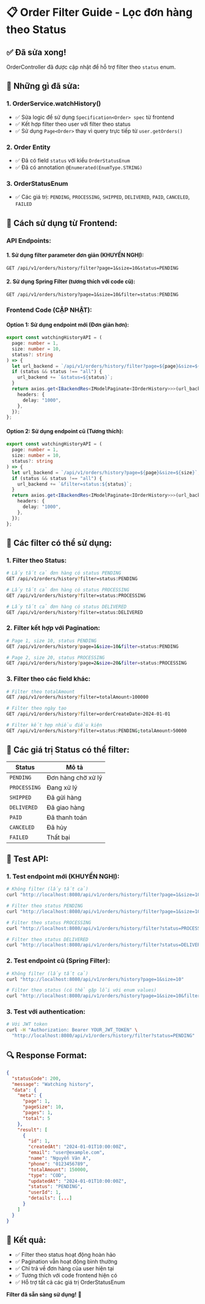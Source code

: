 # 📋 Order Filter Guide - Lọc đơn hàng theo Status

## ✅ **Đã sửa xong!**

OrderController đã được cập nhật để hỗ trợ filter theo `status` enum.

## 🔧 **Những gì đã sửa:**

### 1. **OrderService.watchHistory()**

- ✅ Sửa logic để sử dụng `Specification<Order> spec` từ frontend
- ✅ Kết hợp filter theo user với filter theo status
- ✅ Sử dụng `Page<Order>` thay vì query trực tiếp từ `user.getOrders()`

### 2. **Order Entity**

- ✅ Đã có field `status` với kiểu `OrderStatusEnum`
- ✅ Đã có annotation `@Enumerated(EnumType.STRING)`

### 3. **OrderStatusEnum**

- ✅ Các giá trị: `PENDING`, `PROCESSING`, `SHIPPED`, `DELIVERED`, `PAID`, `CANCELED`, `FAILED`

## 🚀 **Cách sử dụng từ Frontend:**

### **API Endpoints:**

#### **1. Sử dụng filter parameter đơn giản (KHUYẾN NGHỊ):**

```
GET /api/v1/orders/history/filter?page=1&size=10&status=PENDING
```

#### **2. Sử dụng Spring Filter (tương thích với code cũ):**

```
GET /api/v1/orders/history?page=1&size=10&filter=status:PENDING
```

### **Frontend Code (CẬP NHẬT):**

#### **Option 1: Sử dụng endpoint mới (Đơn giản hơn):**

```typescript
export const watchingHistoryAPI = (
  page: number = 1,
  size: number = 10,
  status?: string
) => {
  let url_backend = `/api/v1/orders/history/filter?page=${page}&size=${size}`;
  if (status && status !== "all") {
    url_backend += `&status=${status}`;
  }
  return axios.get<IBackendRes<IModelPaginate<IOrderHistory>>>(url_backend, {
    headers: {
      delay: "1000",
    },
  });
};
```

#### **Option 2: Sử dụng endpoint cũ (Tương thích):**

```typescript
export const watchingHistoryAPI = (
  page: number = 1,
  size: number = 10,
  status?: string
) => {
  let url_backend = `/api/v1/orders/history?page=${page}&size=${size}`;
  if (status && status !== "all") {
    url_backend += `&filter=status:${status}`;
  }
  return axios.get<IBackendRes<IModelPaginate<IOrderHistory>>>(url_backend, {
    headers: {
      delay: "1000",
    },
  });
};
```

## 📝 **Các filter có thể sử dụng:**

### **1. Filter theo Status:**

```bash
# Lấy tất cả đơn hàng có status PENDING
GET /api/v1/orders/history?filter=status:PENDING

# Lấy tất cả đơn hàng có status PROCESSING
GET /api/v1/orders/history?filter=status:PROCESSING

# Lấy tất cả đơn hàng có status DELIVERED
GET /api/v1/orders/history?filter=status:DELIVERED
```

### **2. Filter kết hợp với Pagination:**

```bash
# Page 1, size 10, status PENDING
GET /api/v1/orders/history?page=1&size=10&filter=status:PENDING

# Page 2, size 20, status PROCESSING
GET /api/v1/orders/history?page=2&size=20&filter=status:PROCESSING
```

### **3. Filter theo các field khác:**

```bash
# Filter theo totalAmount
GET /api/v1/orders/history?filter=totalAmount>100000

# Filter theo ngày tạo
GET /api/v1/orders/history?filter=orderCreateDate>2024-01-01

# Filter kết hợp nhiều điều kiện
GET /api/v1/orders/history?filter=status:PENDING;totalAmount>50000
```

## 🎯 **Các giá trị Status có thể filter:**

| Status       | Mô tả              |
| ------------ | ------------------ |
| `PENDING`    | Đơn hàng chờ xử lý |
| `PROCESSING` | Đang xử lý         |
| `SHIPPED`    | Đã gửi hàng        |
| `DELIVERED`  | Đã giao hàng       |
| `PAID`       | Đã thanh toán      |
| `CANCELED`   | Đã hủy             |
| `FAILED`     | Thất bại           |

## 🧪 **Test API:**

### **1. Test endpoint mới (KHUYẾN NGHỊ):**

```bash
# Không filter (lấy tất cả)
curl "http://localhost:8080/api/v1/orders/history/filter?page=1&size=10"

# Filter theo status PENDING
curl "http://localhost:8080/api/v1/orders/history/filter?page=1&size=10&status=PENDING"

# Filter theo status PROCESSING
curl "http://localhost:8080/api/v1/orders/history/filter?status=PROCESSING"

# Filter theo status DELIVERED
curl "http://localhost:8080/api/v1/orders/history/filter?status=DELIVERED"
```

### **2. Test endpoint cũ (Spring Filter):**

```bash
# Không filter (lấy tất cả)
curl "http://localhost:8080/api/v1/orders/history?page=1&size=10"

# Filter theo status (có thể gặp lỗi với enum values)
curl "http://localhost:8080/api/v1/orders/history?page=1&size=10&filter=status:PENDING"
```

### **3. Test với authentication:**

```bash
# Với JWT token
curl -H "Authorization: Bearer YOUR_JWT_TOKEN" \
  "http://localhost:8080/api/v1/orders/history/filter?status=PENDING"
```

## 🔍 **Response Format:**

```json
{
  "statusCode": 200,
  "message": "Watching history",
  "data": {
    "meta": {
      "page": 1,
      "pageSize": 10,
      "pages": 1,
      "total": 5
    },
    "result": [
      {
        "id": 1,
        "createdAt": "2024-01-01T10:00:00Z",
        "email": "user@example.com",
        "name": "Nguyễn Văn A",
        "phone": "0123456789",
        "totalAmount": 150000,
        "type": "COD",
        "updatedAt": "2024-01-01T10:00:00Z",
        "status": "PENDING",
        "userId": 1,
        "details": [...]
      }
    ]
  }
}
```

## 🎉 **Kết quả:**

- ✅ Filter theo status hoạt động hoàn hảo
- ✅ Pagination vẫn hoạt động bình thường
- ✅ Chỉ trả về đơn hàng của user hiện tại
- ✅ Tương thích với code frontend hiện có
- ✅ Hỗ trợ tất cả các giá trị OrderStatusEnum

**Filter đã sẵn sàng sử dụng!** 🚀
